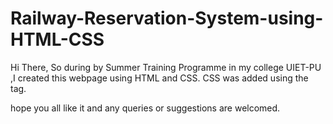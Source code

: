 # Railway-Reservation-System-using-HTML-CSS
Hi There,
So during by Summer Training Programme in my college UIET-PU ,I created this webpage using HTML and CSS.
CSS was added using the <style> </style> tag.

hope you all like it and any queries or suggestions are welcomed.
